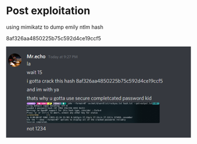 # Post exploitation 
using mimikatz to dump emily ntlm hash 

8af326aa4850225b75c592d4ce19ccf5


<img src='crack-ntlm.png'>